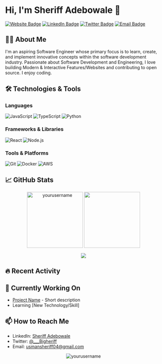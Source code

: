 # Hi, I'm Sheriff Adebowale 👋

[![Website Badge](https://img.shields.io/badge/-Portfolio-4a4a4a?style=flat&logo=Google-Chrome&logoColor=white&link=https://yourportfolio.com)](https://yourportfolio.com)
[![LinkedIn Badge](https://img.shields.io/badge/-LinkedIn-0077B5?style=flat&logo=Linkedin&logoColor=white&link=https://linkedin.com/in/yourprofile)](https://linkedin.com/in/sheriff)
[![Twitter Badge](https://img.shields.io/badge/-Twitter-1DA1F2?style=flat&logo=Twitter&logoColor=white&link=https://twitter.com/yourhandle)](https://x.com/_bigsheriff?s=21)
[![Email Badge](https://img.shields.io/badge/-Email-D14836?style=flat&logo=Gmail&logoColor=white&link=mailto:youremail@gmail.com)](mailto:usmansheriff04@gmail.com)

## 👨‍💻 About Me

I'm an aspiring Software Engineer whose primary focus is to learn, create, and implement innovative concepts within the software development industry. Passionate about Software Development and Engineering, I love building Modern & Interactive Features/Websites and contributing to open source. I enjoy coding.

## 🛠 Technologies & Tools

### Languages
![JavaScript](https://img.shields.io/badge/-JavaScript-F7DF1E?style=flat-square&logo=javascript&logoColor=black)
![TypeScript](https://img.shields.io/badge/-TypeScript-3178C6?style=flat-square&logo=typescript&logoColor=white)
![Python](https://img.shields.io/badge/-Python-3776AB?style=flat-square&logo=python&logoColor=white)

### Frameworks & Libraries
![React](https://img.shields.io/badge/-React-61DAFB?style=flat-square&logo=react&logoColor=black)
![Node.js](https://img.shields.io/badge/-Node.js-339933?style=flat-square&logo=node.js&logoColor=white)

### Tools & Platforms
![Git](https://img.shields.io/badge/-Git-F05032?style=flat-square&logo=git&logoColor=white)
![Docker](https://img.shields.io/badge/-Docker-2496ED?style=flat-square&logo=docker&logoColor=white)
![AWS](https://img.shields.io/badge/-AWS-232F3E?style=flat-square&logo=amazon-aws&logoColor=white)

## 📈 GitHub Stats

<p align="center">
  <img height="180em" src="https://github-readme-stats.vercel.app/api?username=yourusername&show_icons=true&theme=radical&count_private=true" alt="yourusername" />
  <img height="180em" src="https://github-readme-stats.vercel.app/api/top-langs/?username=yourusername&layout=compact&theme=radical" />
</p>

<p align="center">
  <img src="https://github-readme-streak-stats.herokuapp.com/?user=yourusername&theme=radical" />
</p>

## 🔥 Recent Activity

<!--START_SECTION:activity-->
<!--END_SECTION:activity-->

## 🎯 Currently Working On

- [Project Name](https://github.com/yourusername/project) - Short description
- Learning [New Technology/Skill]

## 📫 How to Reach Me

- LinkedIn: [Sheriff Adebowale](https://linkedin.com/in/sheriff)
- Twitter: [@___Bigheriff](https://x.com/_bigsheriff?s=21)
- Email: usmansheriff04@gmail.com

<p align="center">
  <img src="https://komarev.com/ghpvc/?username=yourusername&label=Profile%20views&color=0e75b6&style=flat" alt="yourusername" />
</p>
